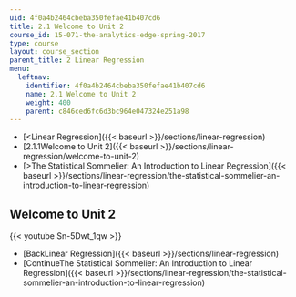 ```yaml
---
uid: 4f0a4b2464cbeba350fefae41b407cd6
title: 2.1 Welcome to Unit 2
course_id: 15-071-the-analytics-edge-spring-2017
type: course
layout: course_section
parent_title: 2 Linear Regression
menu:
  leftnav:
    identifier: 4f0a4b2464cbeba350fefae41b407cd6
    name: 2.1 Welcome to Unit 2
    weight: 400
    parent: c846ced6fc6d3bc964e047324e251a98
---
```


*   [<Linear Regression]({{< baseurl >}}/sections/linear-regression)
*   [2.1.1Welcome to Unit 2]({{< baseurl >}}/sections/linear-regression/welcome-to-unit-2)
*   [\>The Statistical Sommelier: An Introduction to Linear Regression]({{< baseurl >}}/sections/linear-regression/the-statistical-sommelier-an-introduction-to-linear-regression)

Welcome to Unit 2
-----------------

{{< youtube Sn-5Dwt_1qw >}}

*   [BackLinear Regression]({{< baseurl >}}/sections/linear-regression)
*   [ContinueThe Statistical Sommelier: An Introduction to Linear Regression]({{< baseurl >}}/sections/linear-regression/the-statistical-sommelier-an-introduction-to-linear-regression)